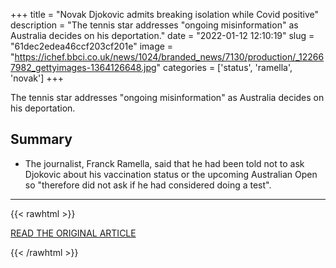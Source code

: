 +++
title = "Novak Djokovic admits breaking isolation while Covid positive"
description = "The tennis star addresses \"ongoing misinformation\" as Australia decides on his deportation."
date = "2022-01-12 12:10:19"
slug = "61dec2edea46ccf203cf201e"
image = "https://ichef.bbci.co.uk/news/1024/branded_news/7130/production/_122667982_gettyimages-1364126648.jpg"
categories = ['status', 'ramella', 'novak']
+++

The tennis star addresses \"ongoing misinformation\" as Australia decides on his deportation.

## Summary

- The journalist, Franck Ramella, said that he had been told not to ask Djokovic about his vaccination status or the upcoming Australian Open so "therefore did not ask if he had considered doing a test".

---

{{< rawhtml >}}
  <p class="article-category">
    <a target="_blank" href="https://www.bbc.co.uk/news/world-australia-59935127">READ THE ORIGINAL ARTICLE</a>
  </p>
{{< /rawhtml >}}
